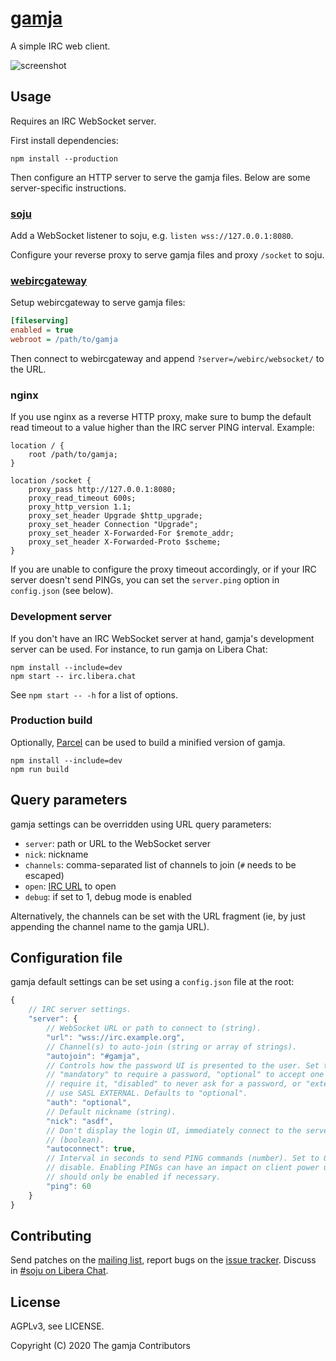 # [gamja]

A simple IRC web client.

![screenshot](https://l.sr.ht/7Npm.png)

## Usage

Requires an IRC WebSocket server.

First install dependencies:

    npm install --production

Then configure an HTTP server to serve the gamja files. Below are some
server-specific instructions.

### [soju]

Add a WebSocket listener to soju, e.g. `listen wss://127.0.0.1:8080`.

Configure your reverse proxy to serve gamja files and proxy `/socket` to soju.

### [webircgateway]

Setup webircgateway to serve gamja files:

```ini
[fileserving]
enabled = true
webroot = /path/to/gamja
```

Then connect to webircgateway and append `?server=/webirc/websocket/` to the
URL.

### nginx

If you use nginx as a reverse HTTP proxy, make sure to bump the default read
timeout to a value higher than the IRC server PING interval. Example:

```
location / {
	root /path/to/gamja;
}

location /socket {
	proxy_pass http://127.0.0.1:8080;
	proxy_read_timeout 600s;
	proxy_http_version 1.1;
	proxy_set_header Upgrade $http_upgrade;
	proxy_set_header Connection "Upgrade";
	proxy_set_header X-Forwarded-For $remote_addr;
	proxy_set_header X-Forwarded-Proto $scheme;
}
```

If you are unable to configure the proxy timeout accordingly, or if your IRC
server doesn't send PINGs, you can set the `server.ping` option in
`config.json` (see below).

### Development server

If you don't have an IRC WebSocket server at hand, gamja's development server
can be used. For instance, to run gamja on Libera Chat:

    npm install --include=dev
    npm start -- irc.libera.chat

See `npm start -- -h` for a list of options.

### Production build

Optionally, [Parcel] can be used to build a minified version of gamja.

    npm install --include=dev
    npm run build

## Query parameters

gamja settings can be overridden using URL query parameters:

- `server`: path or URL to the WebSocket server
- `nick`: nickname
- `channels`: comma-separated list of channels to join (`#` needs to be escaped)
- `open`: [IRC URL] to open
- `debug`: if set to 1, debug mode is enabled

Alternatively, the channels can be set with the URL fragment (ie, by just
appending the channel name to the gamja URL).

## Configuration file

gamja default settings can be set using a `config.json` file at the root:

```js
{
	// IRC server settings.
	"server": {
		// WebSocket URL or path to connect to (string).
		"url": "wss://irc.example.org",
		// Channel(s) to auto-join (string or array of strings).
		"autojoin": "#gamja",
		// Controls how the password UI is presented to the user. Set to
		// "mandatory" to require a password, "optional" to accept one but not
		// require it, "disabled" to never ask for a password, or "external" to
		// use SASL EXTERNAL. Defaults to "optional".
		"auth": "optional",
		// Default nickname (string).
		"nick": "asdf",
		// Don't display the login UI, immediately connect to the server
		// (boolean).
		"autoconnect": true,
		// Interval in seconds to send PING commands (number). Set to 0 to
		// disable. Enabling PINGs can have an impact on client power usage and
		// should only be enabled if necessary.
		"ping": 60
	}
}
```

## Contributing

Send patches on the [mailing list], report bugs on the [issue tracker]. Discuss
in [#soju on Libera Chat].

## License

AGPLv3, see LICENSE.

Copyright (C) 2020 The gamja Contributors

[gamja]: https://sr.ht/~emersion/gamja/
[soju]: https://soju.im
[webircgateway]: https://github.com/kiwiirc/webircgateway
[mailing list]: https://lists.sr.ht/~emersion/public-inbox
[issue tracker]: https://todo.sr.ht/~emersion/gamja
[Parcel]: https://parceljs.org
[IRC URL]: https://datatracker.ietf.org/doc/html/draft-butcher-irc-url-04
[#soju on Libera Chat]: ircs://irc.libera.chat/#soju

